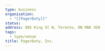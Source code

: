 ```yaml
---
type: business
organization:
  - "[[PagerDuty]]"
status:
address: 905 King St W, Toronto, ON M6K 3G9
tags:
  - type/venue
title: PagerDuty, Inc.
---
```

